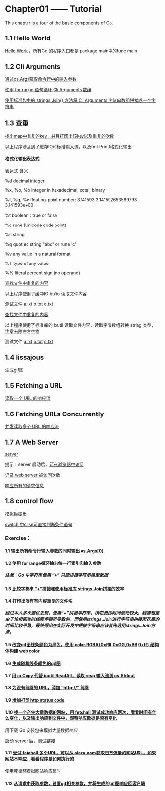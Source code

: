 # Chapter01 —— Tutorial
This chapter is a tour of the basic components of Go.

## 1.1 Hello World
[Hello World](https://github.com/Kenny1993/My-Way-To-Go/blob/master/ch01/hello_world.go)，所有Go 的程序入口都是 package main中的func main

## 1.2 Cli Arguments
[通过os.Args获取命令行中的输入参数](https://github.com/Kenny1993/My-Way-To-Go/blob/master/ch01/cli_args_01.go)

[使用 for range 语句循环 Cli Arguments 数组](https://github.com/Kenny1993/My-Way-To-Go/blob/master/ch01/cli_args_02.go)

[使用标准包中的 strings.Join() 方法将 Cli Arguments 字符串数组拼接成一个字符串](https://github.com/Kenny1993/My-Way-To-Go/blob/master/ch01/cli_args_03.go)

## 1.3 查重
[找出map中重复的key，并且打印出该key以及重复的次数](https://github.com/Kenny1993/My-Way-To-Go/blob/master/ch01/dup_01.go)
  
以上程序涉及到了缓存IO和标准输入流，以及fmt.Printf格式化输出

#### 格式化输出表达式
表达式 含义

%d  decimal integer

%x, %o, %b  integer in hexadecimal, octal, binary

%f, %g, %e  floating-point number: 3.141593 3.141592653589793 3.141593e+00

%t  boolean：true or false

%c  rune (Unicode code point)

%s  string

%q  quot ed string "abc" or rune 'c'

%v  any value in a natural format

%T  type of any value

%%  literal percent sign (no operand)

[查找文件中重复的内容](https://github.com/Kenny1993/My-Way-To-Go/blob/master/ch01/dup_02.go)

以上程序使用了缓冲IO bufio 读取文件内容

测试文件 
[a.txt](https://github.com/Kenny1993/My-Way-To-Go/blob/master/ch01/a.txt)
[b.txt](https://github.com/Kenny1993/My-Way-To-Go/blob/master/ch01/b.txt)
[c.txt](https://github.com/Kenny1993/My-Way-To-Go/blob/master/ch01/c.txt)

[查找文件中重复的内容](https://github.com/Kenny1993/My-Way-To-Go/blob/master/ch01/dup_03.go)

以上程序使用了标准库的 ioutil 读取文件内容，读取字节数组转换 string 类型，注意去除左右空格
 
测试文件 
[a.txt](https://github.com/Kenny1993/My-Way-To-Go/blob/master/ch01/a.txt)
[b.txt](https://github.com/Kenny1993/My-Way-To-Go/blob/master/ch01/b.txt)
[c.txt](https://github.com/Kenny1993/My-Way-To-Go/blob/master/ch01/c.txt)

## 1.4 lissajous
[生成gif图](https://github.com/Kenny1993/My-Way-To-Go/blob/master/ch01/lissajous.go)

## 1.5 Fetching a URL
[读取一个 URL 的响应流](https://github.com/Kenny1993/My-Way-To-Go/blob/master/ch01/fetch_url.go)

## 1.6 Fetching URLs Concurrently
[并发读取多个 URL 的响应流](https://github.com/Kenny1993/My-Way-To-Go/blob/master/ch01/fetch_all_urls.go)

## 1.7 A Web Server
[server](https://github.com/Kenny1993/My-Way-To-Go/blob/master/ch01/http_server_01.go) 

提示：server 启动后，[可在浏览器中访问](http://localhost:8080)

[记录 web server 被访问次数](https://github.com/Kenny1993/My-Way-To-Go/blob/master/ch01/http_server_02.go)

[响应所有的请求信息](https://github.com/Kenny1993/My-Way-To-Go/blob/master/ch01/http_server_03.go)

## 1.8 control flow
[模拟抛硬币](https://github.com/Kenny1993/My-Way-To-Go/blob/master/ch01/ctrl_flow_01.go)

[switch 中case可直接判断条件语句](https://github.com/Kenny1993/My-Way-To-Go/blob/master/ch01/ctrl_flow_02.go)

### Exercise：
#### 1.1 [输出所有命令行输入参数的同时输出 os.Args[0]](https://github.com/Kenny1993/My-Way-To-Go/blob/master/ch01/exer/exer_01_01.go)
#### 1.2 [使用 for range循环输出每一行索引和输入参数](https://github.com/Kenny1993/My-Way-To-Go/blob/master/ch01/exer/exer_01_02.go)
##### 注意：Go 中字符串使用 “+” 只能拼接字符串类型数据
#### 1.3 [比较字符串 “+”拼接和使用标准库 strings.Join拼接的效率](https://github.com/Kenny1993/My-Way-To-Go/blob/master/ch01/exer/exer_01_03.go)
#### 1.4 [打印出所有有内容重复的文件名](https://github.com/Kenny1993/My-Way-To-Go/blob/master/ch01/exer/exer_01_04.go)
##### 经过本人多次测试发现，使用“+”拼接字符串，所花费的时间波动较大，我猜想是由于垃圾回收时线程停顿所导致的，而使用strings.Join进行字符串拼接所花费的时间比较平稳，最终得出在实际开发中拼接字符串应该首先选用strings.Join方法。
#### 1.5 [改变gif图线条颜色为绿色，使用 color.RGBA{0xRR,0xGG,0xBB,0xff} 结构体构建 web color](https://github.com/Kenny1993/My-Way-To-Go/blob/master/ch01/exer/exer_01_05.go)
#### 1.6 [生成随机线条颜色的gif图](https://github.com/Kenny1993/My-Way-To-Go/blob/master/ch01/exer/exer_01_06.go)
#### 1.7 [用 io.Copy 代替 ioutil.ReadAll，读取 resp 输入流到 os.Stdout](https://github.com/Kenny1993/My-Way-To-Go/blob/master/ch01/exer/exer_01_07.go)
#### 1.8 [为没有前缀的 URL，添加 “http://” 前缀](https://github.com/Kenny1993/My-Way-To-Go/blob/master/ch01/exer/exer_01_08.go)
#### 1.9 [增加打印 http status code](https://github.com/Kenny1993/My-Way-To-Go/blob/master/ch01/exer/exer_01_09.go)
#### 1.10 [找一个产生大量数据的网站，用 fetchall 测试成功响应两次，看看时间有什么变化，以及输出响应到文件中，观察响应数据是否有变化](https://github.com/Kenny1993/My-Way-To-Go/blob/master/ch01/exer/exer_01_10.go)
用下载 Go 安装包来模拟大量数据响应

启动 server 后，[测试链接](http://11.11.1.10:8080/download/go.tar.gz)
#### 1.11 [尝试 fetchall 多个URL，可以从 alexa.com获取百万流量的网站URL，如果网站不响应，看看程序是如何执行的](https://github.com/Kenny1993/My-Way-To-Go/blob/master/ch01/exer/exer_01_11.go)
使用死循环模拟网站响应超时
#### 1.12 [从请求中获取参数，设置gif相关参数，并将生成的gif图响应回客户端](https://github.com/Kenny1993/My-Way-To-Go/blob/master/ch01/exer/exer_01_12.go)



